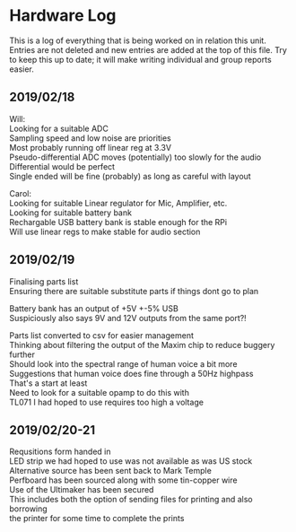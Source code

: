 # Hardware Log
This is a log of everything that is being worked on in relation this unit.
Entries are not deleted and new entries are added at the top of this file.
Try to keep this up to date; it will make writing individual and group reports
easier.

## 2019/02/18  
Will:  
Looking for a suitable ADC  
Sampling speed and low noise are priorities  
Most probably running off linear reg at 3.3V  
Pseudo-differential ADC moves (potentially) too slowly for the audio  
Differential would be perfect  
Single ended will be fine (probably) as long as careful with layout  
  
Carol:  
Looking for suitable Linear regulator for Mic, Amplifier, etc.  
Looking for suitable battery bank  
Rechargable USB battery bank is stable enough for the RPi  
Will use linear regs to make stable for audio section  

## 2019/02/19
Finalising parts list  
Ensuring there are suitable substitute parts if things dont go to plan  

Battery bank has an output of +5V +-5% USB  
Suspiciously also says 9V and 12V outputs from the same port?!  

Parts list converted to csv for easier management  
Thinking about filtering the output of the Maxim chip to reduce buggery further  
Should look into the spectral range of human voice a bit more  
Suggestions that human voice does fine through a 50Hz highpass  
That's a start at least  
Need to look for a suitable opamp to do this with  
TL071 I had hoped to use requires too high a voltage  
 
## 2019/02/20-21
Requsitions form handed in  
LED strip we had hoped to use was not available as was US stock  
Alternative source has been sent back to Mark Temple  
Perfboard has been sourced along with some tin-copper wire  
Use of the Ultimaker has been secured  
This includes both the option of sending files for printing and also borrowing  
the printer for some time to complete the prints  

